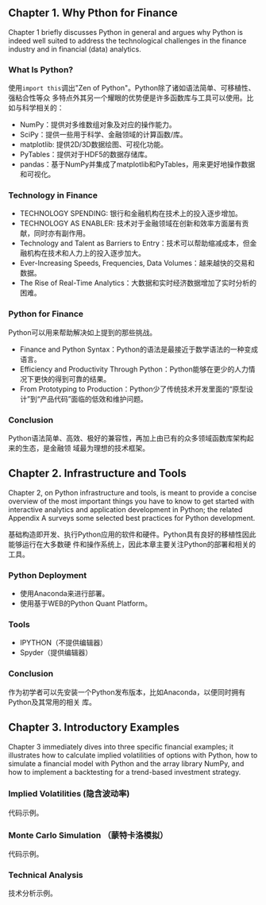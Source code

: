 ## Chapter 1. Why Pthon for Finance

Chapter 1 briefly discusses Python in general and argues why Python is indeed well
suited to address the technological challenges in the finance industry and in financial
 (data) analytics.

### What Is Python?

使用`import this`调出"Zen of Python"。Python除了诸如语法简单、可移植性、强粘合性等众
多特点外其另一个耀眼的优势便是许多函数库与工具可以使用。比如与科学相关的：

- NumPy：提供对多维数组对象及对应的操作能力。
- SciPy：提供一些用于科学、金融领域的计算函数/库。
- matplotlib: 提供2D/3D数据绘图、可视化功能。
- PyTables：提供对于HDF5的数据存储库。
- pandas：基于NumPy并集成了matplotlib和PyTables，用来更好地操作数据和可视化。

### Technology in Finance

- TECHNOLOGY SPENDING: 银行和金融机构在技术上的投入逐步增加。
- TECHNOLOGY AS ENABLER: 技术对于金融领域在创新和效率方面屡有贡献，同时亦有副作用。
- Technology and Talent as Barriers to Entry：技术可以帮助缩减成本，但金融机构在技术和人力上的投入逐步加大。
- Ever-Increasing Speeds, Frequencies, Data Volumes：越来越快的交易和数据。
- The Rise of Real-Time Analytics：大数据和实时经济数据增加了实时分析的困难。

### Python for Finance

Python可以用来帮助解决如上提到的那些挑战。

- Finance and Python Syntax：Python的语法是最接近于数学语法的一种变成语言。
- Efficiency and Productivity Through Python：Python能够在更少的人力情况下更快的得到可靠的结果。
- From Prototyping to Production：Python少了传统技术开发里面的“原型设计”到“产品代码”面临的低效和维护问题。

### Conclusion

Python语法简单、高效、极好的兼容性，再加上由已有的众多领域函数库架构起来的生态，是金融领
域最为理想的技术框架。


## Chapter 2. Infrastructure and Tools

Chapter 2, on Python infrastructure and tools, is meant to provide a concise overview
of the most important things you have to know to get started with interactive analytics
and application development in Python; the related Appendix A surveys some selected
best practices for Python development.

基础构造即开发、执行Python应用的软件和硬件。Python具有良好的移植性因此能够运行在大多数硬
件和操作系统上，因此本章主要关注Python的部署和相关的工具。

### Python Deployment

- 使用Anaconda来进行部署。
- 使用基于WEB的Python Quant Platform。

### Tools

- IPYTHON（不提供编辑器）
- Spyder（提供编辑器）

### Conclusion

作为初学者可以先安装一个Python发布版本，比如Anaconda，以便同时拥有Python及其常用的相关
库。

## Chapter 3. Introductory Examples  

Chapter 3 immediately dives into three specific financial examples; it illustrates
how to calculate implied volatilities of options with Python, how to simulate a
financial model with Python and the array library NumPy, and how to implement a
backtesting for a trend-based investment strategy.

### Implied Volatilities (隐含波动率)

代码示例。

### Monte Carlo Simulation （蒙特卡洛模拟）

代码示例。

### Technical Analysis

技术分析示例。
